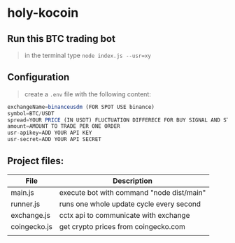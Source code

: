 # holy-kocoin
 
 ## Run this BTC trading bot
 > in the terminal type `node index.js --usr=xy`
 
 ## Configuration
> create a `.env` file with the following content:

``` js
exchangeName=binanceusdm (FOR SPOT USE binance)
symbol=BTC/USDT
spread=YOUR PRICE (IN USDT) FLUCTUATION DIFFERECE FOR BUY SIGNAL AND STOP LOSS SELL PRICE
amount=AMOUNT TO TRADE PER ONE ORDER
usr-apikey=ADD YOUR API KEY
usr-secret=ADD YOUR API SECRET
```
 ## Project files:

| File         | Description |
| ------------ | ----------- |
| main.js      | execute bot with command "node dist/main" |
| runner.js    | runs one whole update cycle every second |
| exchange.js  | cctx api to communicate with exchange |
| coingecko.js | get crypto prices from coingecko.com |
|  |   |



